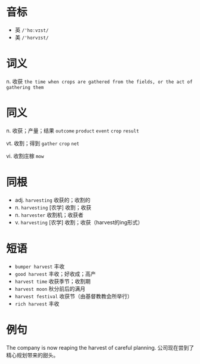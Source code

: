 # 音标

- 英 `/'hɑːvɪst/`
- 美 `/'hɑrvɪst/`

# 词义

n. 收获
`the time when crops are gathered from the fields, or the act of gathering them`

# 同义

n. 收获；产量；结果
`outcome` `product` `event` `crop` `result`

vt. 收割；得到
`gather` `crop` `net`

vi. 收割庄稼
`mow`

# 同根

- adj. `harvesting` 收获的；收割的
- n. `harvesting` [农学] 收割；收获
- n. `harvester` 收割机；收获者
- v. `harvesting` [农学] 收割；收获（harvest的ing形式）

# 短语

- `bumper harvest` 丰收
- `good harvest` 丰收；好收成；高产
- `harvest time` 收获季节；收割期
- `harvest moon` 秋分前后的满月
- `harvest festival` 收获节（由基督教教会所举行）
- `rich harvest` 丰收

# 例句

The company is now reaping the harvest of careful planning.
公司现在尝到了精心规划带来的甜头。


